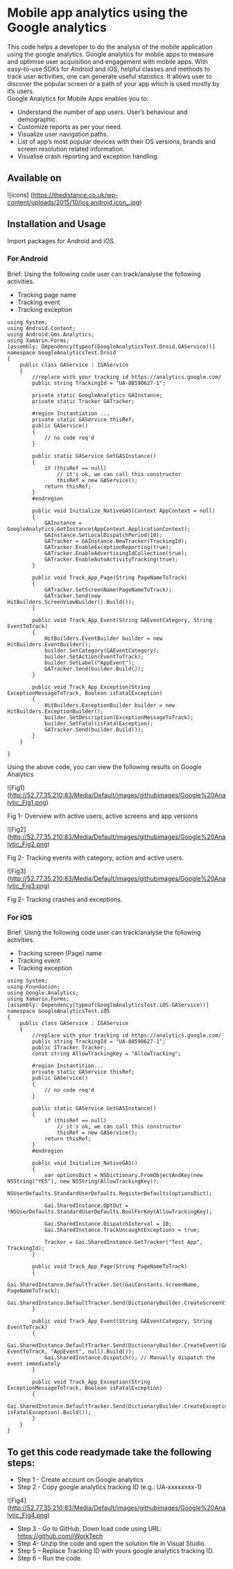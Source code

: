 # Mobile app analytics using the Google analytics
This code helps a developer to do the analysis of the mobile application using the google analytics. Google analytics for mobile apps to measure and optimise user acquisition and engagement with mobile apps. 
With easy-to-use SDKs for Android and iOS, helpful classes and methods to track user activities, one can generate useful statistics. It allows user to discover the popular screen or a path of your app which is used mostly by it’s users.  
Google Analytics for Mobile Apps enables you to:
- Understand the number of app users. User’s behaviour and demographic. 
- Customize reports as per your need. 
- Visualize user navigation paths.
- List of app’s most popular devices with their OS versions, brands and screen resolution related information.
- Visualise crash reporting and exception handling.

## Available on 

![icons] (https://thedistance.co.uk/wp-content/uploads/2015/10/ios.android.icon_.jpg)

## Installation and Usage
Import packages for Android and iOS.

### For Android 
Brief:
Using the following code user can track/analyse the following activities.
- Tracking page name
- Tracking event
- Tracking exception

```
using System;
using Android.Content;
using Android.Gms.Analytics;
using Xamarin.Forms;
[assembly: Dependency(typeof(GoogleAnalyticsTest.Droid.GAService))]
namespace GoogleAnalyticsTest.Droid
{
    public class GAService : IGAService
    {
        //replace with your tracking id https://analytics.google.com/
        public string TrackingId = "UA-88590627-1";

        private static GoogleAnalytics GAInstance;
        private static Tracker GATracker;

        #region Instantiation ...
        private static GAService thisRef;
        public GAService()
        {
            // no code req'd
        }

        public static GAService GetGASInstance()
        {
            if (thisRef == null)
                // it's ok, we can call this constructor
                thisRef = new GAService();
            return thisRef;
        }
        #endregion

        public void Initialize_NativeGAS(Context AppContext = null)
        {
            GAInstance = GoogleAnalytics.GetInstance(AppContext.ApplicationContext);
            GAInstance.SetLocalDispatchPeriod(10);
            GATracker = GAInstance.NewTracker(TrackingId);
            GATracker.EnableExceptionReporting(true);
            GATracker.EnableAdvertisingIdCollection(true);
            GATracker.EnableAutoActivityTracking(true);
        }

        public void Track_App_Page(String PageNameToTrack)
        {
            GATracker.SetScreenName(PageNameToTrack);
            GATracker.Send(new HitBuilders.ScreenViewBuilder().Build());
        }

        public void Track_App_Event(String GAEventCategory, String EventToTrack)
        {
            HitBuilders.EventBuilder builder = new HitBuilders.EventBuilder();
            builder.SetCategory(GAEventCategory);
            builder.SetAction(EventToTrack);
            builder.SetLabel("AppEvent");
            GATracker.Send(builder.Build());
        }

        public void Track_App_Exception(String ExceptionMessageToTrack, Boolean isFatalException)
        {
            HitBuilders.ExceptionBuilder builder = new HitBuilders.ExceptionBuilder();
            builder.SetDescription(ExceptionMessageToTrack);
            builder.SetFatal(isFatalException);
            GATracker.Send(builder.Build());
        }
    }

}
```

Using the above code, you can view the following results on Google Analytics

![Fig1] (http://52.77.35.210:83/Media/Default/images/githubimages/Google%20Analytic_Fig1.png)

Fig 1- Overview with active users, active screens and app versions

![Fig2] (http://52.77.35.210:83/Media/Default/images/githubimages/Google%20Analytic_Fig2.png)

Fig 2- Tracking events with category, action and active users.

![Fig3] (http://52.77.35.210:83/Media/Default/images/githubimages/Google%20Analytic_Fig3.png)

Fig 2- Tracking crashes and exceptions.


### For iOS 
Brief:
Using the following code user can track/analyse the following activities.
- Tracking screen (Page) name
- Tracking event
- Tracking exception

```
using System;
using Foundation;
using Google.Analytics;
using Xamarin.Forms;
[assembly: Dependency(typeof(GoogleAnalyticsTest.iOS.GAService))]
namespace GoogleAnalyticsTest.iOS
{
    public class GAService : IGAService
    {
        //replace with your tracking id https://analytics.google.com/
        public string TrackingId = "UA-88590627-1";
        public ITracker Tracker;
        const string AllowTrackingKey = "AllowTracking";

        #region Instantition...
        private static GAService thisRef;
        public GAService()
        {
            // no code req'd
        }

        public static GAService GetGASInstance()
        {
            if (thisRef == null)
                // it's ok, we can call this constructor
                thisRef = new GAService();
            return thisRef;
        }
        #endregion

        public void Initialize_NativeGAS()
        {
            var optionsDict = NSDictionary.FromObjectAndKey(new NSString("YES"), new NSString(AllowTrackingKey));
            NSUserDefaults.StandardUserDefaults.RegisterDefaults(optionsDict);

            Gai.SharedInstance.OptOut = !NSUserDefaults.StandardUserDefaults.BoolForKey(AllowTrackingKey);

            Gai.SharedInstance.DispatchInterval = 10;
            Gai.SharedInstance.TrackUncaughtExceptions = true;

            Tracker = Gai.SharedInstance.GetTracker("Test App", TrackingId);
        }

        public void Track_App_Page(String PageNameToTrack)
        {
            Gai.SharedInstance.DefaultTracker.Set(GaiConstants.ScreenName, PageNameToTrack);
            Gai.SharedInstance.DefaultTracker.Send(DictionaryBuilder.CreateScreenView().Build());
        }

        public void Track_App_Event(String GAEventCategory, String EventToTrack)
        {
            Gai.SharedInstance.DefaultTracker.Send(DictionaryBuilder.CreateEvent(GAEventCategory, EventToTrack, "AppEvent", null).Build());
            Gai.SharedInstance.Dispatch(); // Manually dispatch the event immediately
        }

        public void Track_App_Exception(String ExceptionMessageToTrack, Boolean isFatalException)
        {
            Gai.SharedInstance.DefaultTracker.Send(DictionaryBuilder.CreateException(ExceptionMessageToTrack, isFatalException).Build());
        }
    }
}

```

## To get this code readymade take the following steps:

- Step 1 - Create account on Google analytics
- Step 2 - Copy google analytics tracking ID (e.g.: UA-xxxxxxxx-1)

![Fig4] (http://52.77.35.210:83/Media/Default/images/githubimages/Google%20Analytic_Fig4.png)

- Step 3 - Go to GitHub, Down load code using URL: https://github.com/iWorkTech
- Step 4- Unzip the code and open the solution file in Visual Studio.
- Step 5 – Replace Tracking ID with yours google analytics tracking ID.
- Step 6 – Run the code.
